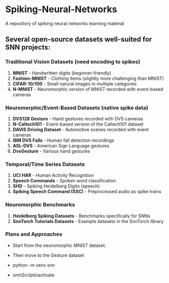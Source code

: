 # Spiking-Neural-Networks
A repository of spiking neural networks learning material

## Several open-source datasets well-suited for SNN projects:

### Traditional Vision Datasets (need encoding to spikes)
1. **MNIST** - Handwritten digits (beginner-friendly)
2. **Fashion-MNIST** - Clothing items (slightly more challenging than MNIST)
3. **CIFAR-10/100** - Small natural images in multiple categories
4. **N-MNIST** - Neuromorphic version of MNIST recorded with event-based cameras

### Neuromorphic/Event-Based Datasets (native spike data)
1. **DVS128 Gesture** - Hand gestures recorded with DVS cameras
2. **N-Caltech101** - Event-based version of the Caltech101 dataset
3. **DAVIS Driving Dataset** - Automotive scenes recorded with event cameras
4. **IBM DVS Falls** - Human fall detection recordings
5. **ASL-DVS** - American Sign Language gestures
6. **DvsGesture** - Various hand gestures

### Temporal/Time Series Datasets
1. **UCI HAR** - Human Activity Recognition
2. **Speech Commands** - Spoken word classification
3. **SHD** - Spiking Heidelberg Digits (speech)
4. **Spiking Speech Command (SSC)** - Preprocessed audio as spike trains

### Neuromorphic Benchmarks
1. **Heidelberg Spiking Datasets** - Benchmarks specifically for SNNs
2. **SnnTorch Tutorials Datasets** - Example datasets in the SnnTorch library


### Plans and Approaches
- Start from the neuromorphic MNIST dataset.
- Then move to the Gesture dataset

-  python -m venv snn  
- snn\Scripts\activate